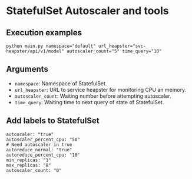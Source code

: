 # StatefulSet Autoscaler and tools

## Execution examples

```
python main.py namespace="default" url_heapster="svc-heapster/api/v1/model" autoscaler_count="5" time_query="10"
```

## Arguments

* `namespace`: Namespace of StatefulSet.
* `url_heapster`: URL to service heapster for monitoring CPU an memory.
* `autoscaler_count`: Waiting number before attempting autoscaler.
* `time_query`: Waiting time to next query of state of StatefulSet.

## Add labels to StatefulSet

```
autoscaler: "true"
autoscaler_percent_cpu: "50"
# Need autoscaler in true
autoreduce_normal: "true"
autoreduce_percent_cpu: "10"
min_replicas: "1"
max_replicas: "8"
autoscaler_count: "0"
```